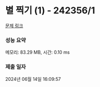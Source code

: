 # 별 찍기 (1) - 242356/1 

[문제 링크](https://level.goorm.io/exam/242356/%EB%B3%84-%EC%B0%8D%EA%B8%B0-1/quiz/1) 

### 성능 요약

메모리: 83.29 MB, 시간: 0.10 ms

### 제출 일자

2024년 06월 14일 16:09:57


